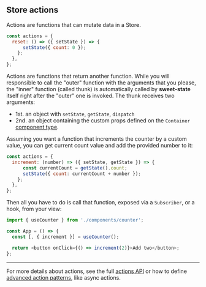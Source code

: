 ## Store actions

Actions are functions that can mutate data in a Store.

```js
const actions = {
  reset: () => ({ setState }) => {
      setState({ count: 0 });
    };
  },
};
```

Actions are functions that return another function. While you will responsible to call the "outer" function with the arguments that you please, the "inner" function (called thunk) is automatically called by **sweet-state** itself right after the "outer" one is invoked. The thunk receives two arguments:

- 1st. an object with `setState`, `getState`, `dispatch`
- 2nd. an object containing the custom props defined on the `Container` [component type](../advanced/container.md).

Assuming you want a function that increments the counter by a custom value, you can get current count value and add the provided number to it:

```js
const actions = {
  increment: (number) => ({ setState, getState }) => {
      const currentCount = getState().count;
      setState({ count: currentCount + number });
    };
  },
};
```

Then all you have to do is call that function, exposed via a `Subscriber`, or a hook, from your view:

```js
import { useCounter } from './components/counter';

const App = () => {
  const [, { increment }] = useCounter();

  return <button onClick={() => increment(2)}>Add two</button>;
};
```

---

For more details about actions, see the full [actions API](../api/actions.md) or how to define [advanced action patterns](../advanced/actions.md), like async actions.
